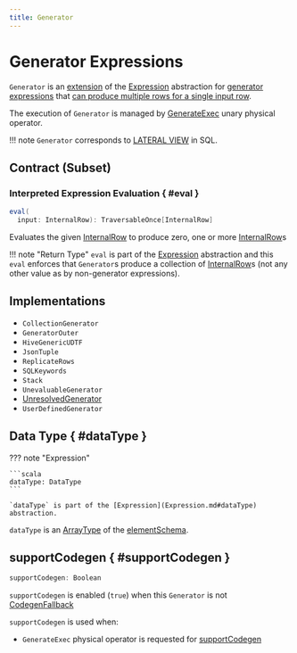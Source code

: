 ```yaml
---
title: Generator
---
```


# Generator Expressions

`Generator` is an [extension](#contract) of the [Expression](Expression.md) abstraction for [generator expressions](#implementations) that [can produce multiple rows for a single input row](#eval).

The execution of `Generator` is managed by [GenerateExec](../physical-operators/GenerateExec.md) unary physical operator.

!!! note
    `Generator` corresponds to [LATERAL VIEW](../sql/AstBuilder.md#withGenerate) in SQL.

## Contract (Subset)

### Interpreted Expression Evaluation { #eval }

```scala
eval(
  input: InternalRow): TraversableOnce[InternalRow]
```

Evaluates the given [InternalRow](../InternalRow.md) to produce zero, one or more [InternalRow](../InternalRow.md)s

!!! note "Return Type"
    `eval` is part of the [Expression](Expression.md#eval) abstraction and this `eval` enforces that `Generator`s produce a collection of [InternalRow](../InternalRow.md)s (not any other value as by non-generator expressions).

## Implementations

* `CollectionGenerator`
* `GeneratorOuter`
* `HiveGenericUDTF`
* `JsonTuple`
* `ReplicateRows`
* `SQLKeywords`
* `Stack`
* `UnevaluableGenerator`
* [UnresolvedGenerator](UnresolvedGenerator.md)
* `UserDefinedGenerator`

## Data Type { #dataType }

??? note "Expression"

    ```scala
    dataType: DataType
    ```

    `dataType` is part of the [Expression](Expression.md#dataType) abstraction.

`dataType` is an [ArrayType](../types/ArrayType.md) of the [elementSchema](#elementSchema).

## supportCodegen { #supportCodegen }

```scala
supportCodegen: Boolean
```

`supportCodegen` is enabled (`true`) when this `Generator` is not [CodegenFallback](../expressions/CodegenFallback.md)

`supportCodegen` is used when:

* `GenerateExec` physical operator is requested for [supportCodegen](../physical-operators/GenerateExec.md#supportCodegen)

<!---
## Review Me

[[terminate]]
`Generator` uses `terminate` to inform that there are no more rows to process, clean up code, and additional rows can be made here.

[source, scala]
----
terminate(): TraversableOnce[InternalRow] = Nil
----

|===
| [[UnresolvedGenerator]] spark-sql-Expression-UnresolvedGenerator.md[UnresolvedGenerator]
a| Represents an unresolved <<Generator, generator>>.

Created when `AstBuilder` sql/AstBuilder.md#withGenerate[creates] `Generate` unary logical operator for `LATERAL VIEW` that corresponds to the following:

```text
LATERAL VIEW (OUTER)?
generatorFunctionName (arg1, arg2, ...)
tblName
AS? col1, col2, ...
```

`UnresolvedGenerator` is [resolved](../Analyzer.md#ResolveFunctions) to `Generator` by [ResolveFunctions](../Analyzer.md#ResolveFunctions) logical evaluation rule.
|===

[[lateral-view]]
[NOTE]
====
You can only have one generator per select clause that is enforced by [ExtractGenerator](../Analyzer.md#ExtractGenerator) logical evaluation rule, e.g.

```text
scala> xys.select(explode($"xs"), explode($"ys")).show
org.apache.spark.sql.AnalysisException: Only one generator allowed per select clause but found 2: explode(xs), explode(ys);
  at org.apache.spark.sql.catalyst.analysis.Analyzer$ExtractGenerator$$anonfun$apply$20.applyOrElse(Analyzer.scala:1670)
  at org.apache.spark.sql.catalyst.analysis.Analyzer$ExtractGenerator$$anonfun$apply$20.applyOrElse(Analyzer.scala:1662)
  at org.apache.spark.sql.catalyst.plans.logical.LogicalPlan$$anonfun$resolveOperators$1.apply(LogicalPlan.scala:62)
```

If you want to have more than one generator in a structured query you should use `LATERAL VIEW` which is supported in SQL only, e.g.

```text
val arrayTuple = (Array(1,2,3), Array("a","b","c"))
val ncs = Seq(arrayTuple).toDF("ns", "cs")

scala> ncs.show
+---------+---------+
|       ns|       cs|
+---------+---------+
|[1, 2, 3]|[a, b, c]|
+---------+---------+

scala> ncs.createOrReplaceTempView("ncs")

val q = """
  SELECT n, c FROM ncs
  LATERAL VIEW explode(ns) nsExpl AS n
  LATERAL VIEW explode(cs) csExpl AS c
"""

scala> sql(q).show
+---+---+
|  n|  c|
+---+---+
|  1|  a|
|  1|  b|
|  1|  c|
|  2|  a|
|  2|  b|
|  2|  c|
|  3|  a|
|  3|  b|
|  3|  c|
+---+---+
```
====
-->
